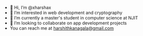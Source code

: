 - 👋 Hi, I’m @xharshax
- 👀 I’m interested in web development and cryptography
- 🌱 I’m currently a master's student in computer science at NJIT
- 💞️ I’m looking to collaborate on app development projects
- You can reach me at harshithkanagala@gmail.com

<!---
xharshax/xharshax is a ✨ special ✨ repository because its `README.md` (this file) appears on your GitHub profile.
You can click the Preview link to take a look at your changes.
--->
